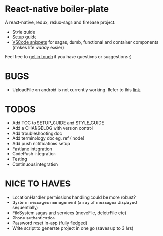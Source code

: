 # React-native boiler-plate

A react-native, redux, redux-saga and firebase project.

* [Style guide](./STYLE_GUIDE.md)
* [Setup guide](./SETUP_GUIDE.md)
* [VSCode snippets](./snippets.json) for sagas, dumb, functional and container components (makes life _waaay_ easier)

Feel free to [get in touch](mailto:shaun@aux.co.za) if you have questions or suggestions :)

# BUGS

* UploadFile on android is not currently working. Refer to this [link](https://github.com/invertase/react-native-firebase/issues/1057).

# TODOS

* Add TOC to SETUP_GUIDE and STYLE_GUIDE
* Add a CHANGELOG with version control
* Add troubleshooting doc
* Add terminology doc eg. ref (!node)
* Add push notifications setup
* Fastlane integration
* CodePush integration
* Testing
* Continuous integration

# NICE TO HAVES

* LocationHandler permissions handling could be more robust?
* System messages management (array of messages displayed sequentially)
* FileSystem sagas and services (moveFile, deleteFile etc)
* Phone authentication
* Password reset in-app (fully fledged)
* Write script to generate project in one go (saves up to 3 hrs)
